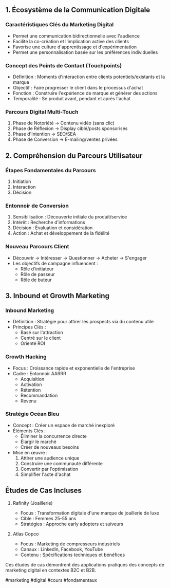 ## 1. Écosystème de la Communication Digitale

### Caractéristiques Clés du Marketing Digital
- Permet une communication bidirectionnelle avec l'audience
- Facilite la co-création et l'implication active des clients
- Favorise une culture d'apprentissage et d'expérimentation
- Permet une personnalisation basée sur les préférences individuelles

### Concept des Points de Contact (Touchpoints)
- Définition : Moments d'interaction entre clients potentiels/existants et la marque
- Objectif : Faire progresser le client dans le processus d'achat
- Fonction : Construire l'expérience de marque et générer des actions
- Temporalité : Se produit avant, pendant et après l'achat

### Parcours Digital Multi-Touch
1. Phase de Notoriété → Contenu vidéo (sans clic)
2. Phase de Réflexion → Display ciblé/posts sponsorisés
3. Phase d'Intention → SEO/SEA
4. Phase de Conversion → E-mailing/ventes privées

## 2. Compréhension du Parcours Utilisateur

### Étapes Fondamentales du Parcours
1. Initiation
2. Interaction
3. Décision

### Entonnoir de Conversion
1. Sensibilisation : Découverte initiale du produit/service
2. Intérêt : Recherche d'informations
3. Décision : Évaluation et considération
4. Action : Achat et développement de la fidélité

### Nouveau Parcours Client
- Découvrir → Intéresser → Questionner → Acheter → S'engager
- Les objectifs de campagne influencent :
  - Rôle d'initiateur
  - Rôle de passeur
  - Rôle de buteur

## 3. Inbound et Growth Marketing

### Inbound Marketing
- Définition : Stratégie pour attirer les prospects via du contenu utile
- Principes Clés :
  - Basé sur l'attraction
  - Centré sur le client
  - Orienté ROI

### Growth Hacking
- Focus : Croissance rapide et exponentielle de l'entreprise
- Cadre : Entonnoir AARRR
  - Acquisition
  - Activation
  - Rétention
  - Recommandation
  - Revenu

### Stratégie Océan Bleu
- Concept : Créer un espace de marché inexploré
- Éléments Clés :
  - Éliminer la concurrence directe
  - Élargir le marché
  - Créer de nouveaux besoins
- Mise en œuvre :
  1. Attirer une audience unique
  2. Construire une communauté différente
  3. Convertir par l'optimisation
  4. Simplifier l'acte d'achat

## Études de Cas Incluses
1. Rafinity (Joaillerie)
   - Focus : Transformation digitale d'une marque de joaillerie de luxe
   - Cible : Femmes 25-55 ans
   - Stratégies : Approche early adopters et suiveurs

2. Atlas Copco
   - Focus : Marketing de compresseurs industriels
   - Canaux : LinkedIn, Facebook, YouTube
   - Contenu : Spécifications techniques et bénéfices

Ces études de cas démontrent des applications pratiques des concepts de marketing digital en contextes B2C et B2B.

#marketing #digital #cours #fondamentaux
